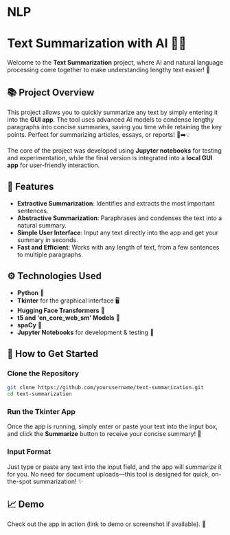 # NLP

# Text Summarization with AI 📝🤖

Welcome to the **Text Summarization** project, where AI and natural language processing come together to make understanding lengthy text easier! 🚀

## 📚 Project Overview

This project allows you to quickly summarize any text by simply entering it into the **GUI app**. The tool uses advanced AI models to condense lengthy paragraphs into concise summaries, saving you time while retaining the key points. Perfect for summarizing articles, essays, or reports! 📄➡️💡

The core of the project was developed using **Jupyter notebooks** for testing and experimentation, while the final version is integrated into a **local GUI app** for user-friendly interaction.

## 🔧 Features

- **Extractive Summarization**: Identifies and extracts the most important sentences.
- **Abstractive Summarization**: Paraphrases and condenses the text into a natural summary.
- **Simple User Interface**: Input any text directly into the app and get your summary in seconds.
- **Fast and Efficient**: Works with any length of text, from a few sentences to multiple paragraphs.

## ⚙️ Technologies Used

- **Python** 🐍
- **Tkinter** for the graphical interface 🖥️
- **Hugging Face Transformers** 🚀
- **t5 and 'en_core_web_sm' Models** 🧠
- **spaCy** 🧩
- **Jupyter Notebooks** for development & testing 📓

## 🏁 How to Get Started

### Clone the Repository

```bash
git clone https://github.com/yourusername/text-summarization.git
cd text-summarization
```

### Run the Tkinter App


Once the app is running, simply enter or paste your text into the input box, and click the **Summarize** button to receive your concise summary! 🌟

### Input Format

Just type or paste any text into the input field, and the app will summarize it for you. No need for document uploads—this tool is designed for quick, on-the-spot summarization! ✨

## 📈 Demo

Check out the app in action (link to demo or screenshot if available). 👀

